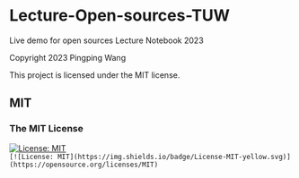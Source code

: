 # Lecture-Open-sources-TUW
Live demo for open sources
Lecture Notebook 2023

Copyright 2023 Pingping Wang

This project is licensed under the MIT license.
## MIT
### The MIT License
[![License: MIT](https://img.shields.io/badge/License-MIT-yellow.svg)](https://opensource.org/licenses/MIT)  
`[![License: MIT](https://img.shields.io/badge/License-MIT-yellow.svg)](https://opensource.org/licenses/MIT)`
